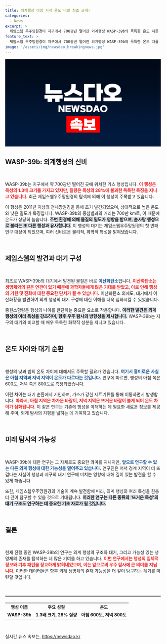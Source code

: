 ```yaml
---
title: 외계행성 아침 저녁 온도 비밀 최초 공개!
categories:
  - News
excerpt: >
  제임스웹 우주망원경이 지구에서 700광년 떨어진 외계행성 WASP-39b의 독특한 온도 차를 발견했습니다. 아침은 600도, 저녁은 800도로, 대기 순환이 만들어낸 극심한 온도 변화의 비밀이 밝혀졌습니다. 이 놀라운 발견이 외계 생명체 탐사에 미칠 영향은? 클릭해 확인하세요!
feature_text: >
  제임스웹 우주망원경이 지구에서 700광년 떨어진 외계행성 WASP-39b의 독특한 온도 차를 발견했습니다. 아침은 600도, 저녁은 800도로, 대기 순환이 만들어낸 극심한 온도 변화의 비밀이 밝혀졌습니다. 이 놀라운 발견이 외계 생명체 탐사에 미칠 영향은? 클릭해 확인하세요!
image: '/assets/img/newsdao_breakingnews.jpg'
---
```


<p><img src="/assets/img/newsdao_breakingnews.jpg" alt="ontimetimes 속보" /></p>

<h2 data-ke-size="size26">WASP-39b: 외계행성의 신비</h2>

<p data-ke-size="size16">&nbsp;</p>

<p>WASP-39b는 지구에서 약 700광년 떨어진 곳에 위치한 가스 행성입니다. <b><span style="color: #ee2323;">이 행성은 목성의 1.3배 크기를 가지고 있지만, 질량은 목성의 28%에 불과한 독특한 특징을 지니고 있습니다.</span></b> 최근 제임스웹우주망원경의 탐색에 의해 이 행성이 주목받고 있습니다.</p>

<p>이 행성은 2011년 지상의 천체망원경을 통해 초기 발견되었으며, 상대적으로 높은 온도와 낮은 밀도가 특징입니다. WASP-39b의 중심별과의 거리는 700만 km로, 이 때문에 온도가 상당히 높습니다. <b><span style="background-color: #21538527;">주변 환경에 의해 물질의 밀도가 영향을 받으며, 솜사탕 행성으로 불리는 또 다른 행성과 유사합니다.</span></b> 이 행성의 대기는 제임스웹우주망원경의 첫 번째 연구 대상이 되었으며, 여러 신비로운 물리적, 화학적 특성을 밝혀냈습니다.</p>

<p data-ke-size="size16">&nbsp;</p>

<h2 data-ke-size="size26">제임스웹의 발견과 대기 구성</h2>

<p data-ke-size="size16">&nbsp;</p>

<p>최초로 WASP-39b의 대기에서 발견된 물질은 바로 <b><span style="color: #1a5490;">이산화탄소</span></b>입니다. <b><span style="color: #ee2323;">이산화탄소는 생명체와의 깊은 연관이 있기 때문에 과학자들에게 많은 기대를 받았고, 이로 인해 행성의 기원 및 진화에 대한 중요한 단서가 될 수 있습니다.</span></b> 이산화탄소 외에도, 대기에서 이산화황을 발견하여 외계 행성의 대기 구성에 대한 이해를 더욱 심화시킬 수 있었습니다.</p>

<p>중원소함량은 행성의 나이를 판단하는 중요한 요소로 작용합니다. <b><span style="background-color: #21538527;">이러한 발견은 외계 행성의 여러 특성을 강조하며, 향후 우주 탐사의 방향성을 제시합니다.</span></b> WASP-39b는 지구의 대기와 비교할 때 매우 독특한 화학적 성분을 지니고 있습니다.</p>

<p data-ke-size="size16">&nbsp;</p>

<h2 data-ke-size="size26">온도 차이와 대기 순환</h2>

<p data-ke-size="size16">&nbsp;</p>

<p>행성의 낮과 밤의 온도 차이에 대해서도 주목할 필요가 있습니다. <b><span style="color: #1a5490;">여기서 흥미로운 사실은 아침 지역과 저녁 지역이 온도가 다르다는 것입니다.</span></b> 연구에 따르면, 행성의 아침 쪽은 600도, 저녁 쪽은 800도로 측정되었습니다.</p>

<p>이런 차이는 대기 순환에서 기인하며, 가스가 강한 제트기류를 통해 이동하면서 발생합니다. <b><span style="color: #ee2323;">따라서, 아침 지역은 차가운 바람이, 저녁 지역은 뜨거운 바람이 불게 되어 온도 차이가 심화됩니다.</span></b> 이 같은 연구는 기존에 행성을 이해하는 데 필요한 새로운 정보를 제공해 주며, 외계 탐사의 지평을 넓히는 데 기여하고 있습니다.</p>

<p data-ke-size="size16">&nbsp;</p>

<h2 data-ke-size="size26">미래 탐사의 가능성</h2>

<p data-ke-size="size16">&nbsp;</p>

<p>WASP-39b에 대한 연구는 그 자체로도 중요한 의미를 지니지만, <b><span style="color: #1a5490;">앞으로 연구할 수 있는 다른 외계 행성에 대한 가능성을 열어주고 있습니다.</span></b> 연구진은 저녁 경계 지역이 더 뜨겁다는 사실이 행성과 지구의 대기 연구에 미치는 영향에 대해 깊이 있는 발견을 할 수 있게 해줍니다.</p>

<p>또한, 제임스웹우주망원경의 기술이 계속 발전함에 따라, 외계 행성의 여러 특성을 한층 더 깊이 탐구할 수 있을 것으로 기대됩니다. <b><span style="background-color: #21538527;">이러한 연구는 다른 종류의 '뜨거운 목성'의 대기 구조도 연구하는 데 중요한 기초 자료가 될 것입니다.</span></b></p>

<p data-ke-size="size16">&nbsp;</p>

<h2 data-ke-size="size26">결론</h2>

<p data-ke-size="size16">&nbsp;</p>

<p>현재 진행 중인 WASP-39b의 연구는 외계 행성의 구조와 대기, 그리고 가능성 있는 생명체의 존재를 탐색하는 데 많은 기여를 하고 있습니다. <b><span style="color: #ee2323;">이번 연구에서는 행성의 입체적 정보와 기후 패턴을 정교하게 밝혀내었으며, 이는 앞으로의 우주 탐사에 큰 의미를 지닙니다.</span></b> 이러한 데이터들은 향후 외계 생명체의 존재 가능성을 더 깊이 탐구하는 계기를 마련할 것입니다.</p>

<p data-ke-size="size16">&nbsp;</p>

<hr style="border: 1px solid #999; margin: 20px 0;" />

<table style="width: 100%; border-collapse: collapse;">
  <tr>
    <td style="text-align: center; height: 17px;"><b>행성 이름</b></td>
    <td style="text-align: center; height: 17px;"><b>주요 성질</b></td>
    <td style="text-align: center; height: 17px;"><b>온도</b></td>
  </tr>
  <tr>
    <td style="text-align: center; height: 17px;"><b>WASP-39b</b></td>
    <td style="text-align: center; height: 17px;"><b>1.3배 크기, 28% 질량</b></td>
    <td style="text-align: center; height: 17px;"><b>아침 600도, 저녁 800도</b></td>
  </tr>
</table>

<p data-ke-size="size16">&nbsp;</p>
실시간 뉴스 속보는, <a href="https://newsdao.kr" rel="dofollow">https://newsdao.kr</a>


